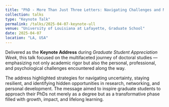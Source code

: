 ```yaml
---
title: "PhD - More Than Just Three Letters: Navigating Challenges and Maximizing Opportunities"
collection: talks
type: "Keynote Talk"
permalink: /talks/2025-04-07-keynote-ull
venue: "University of Louisiana at Lafayette, Graduate School"
date: 2025-04-07
location: "LA, USA"
---
```


Delivered as the **Keynote Address** during *Graduate Student Appreciation Week*, this talk focused on the multifaceted journey of doctoral studies — emphasizing not only academic rigor but also the personal, professional, and psychological challenges encountered along the way.

The address highlighted strategies for navigating uncertainty, staying resilient, and identifying hidden opportunities in research, networking, and personal development. The message aimed to inspire graduate students to approach their PhDs not merely as a degree but as a transformative phase filled with growth, impact, and lifelong learning.


